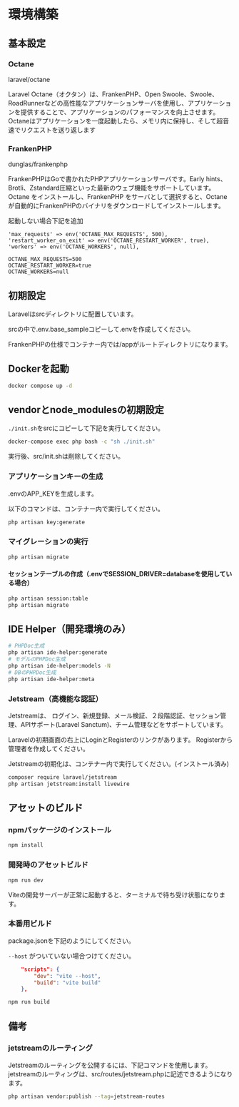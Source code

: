 # 環境構築

## 基本設定

### Octane

laravel/octane

Laravel Octane（オクタン）は、FrankenPHP、Open Swoole、Swoole、RoadRunnerなどの高性能なアプリケーションサーバを使用し、アプリケーションを提供することで、アプリケーションのパフォーマンスを向上させます。Octaneはアプリケーションを一度起動したら、メモリ内に保持し、そして超音速でリクエストを送り返します

### FrankenPHP

dunglas/frankenphp

FrankenPHPはGoで書かれたPHPアプリケーションサーバです。Early hints、Brotli、Zstandard圧縮といった最新のウェブ機能をサポートしています。Octane をインストールし、FrankenPHP をサーバとして選択すると、Octaneが自動的にFrankenPHPのバイナリをダウンロードしてインストールします。

起動しない場合下記を追加

```octane.php
'max_requests' => env('OCTANE_MAX_REQUESTS', 500),
'restart_worker_on_exit' => env('OCTANE_RESTART_WORKER', true),
'workers' => env('OCTANE_WORKERS', null),
```

```.env
OCTANE_MAX_REQUESTS=500
OCTANE_RESTART_WORKER=true
OCTANE_WORKERS=null
```

## 初期設定

Laravelはsrcディレクトリに配置しています。

srcの中で.env.base_sampleコピーして.envを作成してください。

FrankenPHPの仕様でコンテナー内では/appがルートディレクトリになります。

## Dockerを起動

```sh
docker compose up -d
```

## vendorとnode_modulesの初期設定

`./init.sh`をsrcにコピーして下記を実行してください。

```sh
docker-compose exec php bash -c "sh ./init.sh"
```

実行後、src/init.shは削除してください。

### アプリケーションキーの生成

.envのAPP_KEYを生成します。

以下のコマンドは、コンテナー内で実行してください。

```sh
php artisan key:generate
```

### マイグレーションの実行

```sh
php artisan migrate
```


#### セッションテーブルの作成（.envでSESSION_DRIVER=databaseを使用している場合）

```sh
php artisan session:table
php artisan migrate
```

## IDE Helper（開発環境のみ）

```sh
# PHPDoc生成
php artisan ide-helper:generate
# モデルのPHPDoc生成
php artisan ide-helper:models -N
# DBのPHPDoc生成
php artisan ide-helper:meta
```

### Jetstream（高機能な認証）

Jetstreamは、 ログイン、新規登録、メール検証、２段階認証、セッション管理、APIサポート(Laravel Sanctum)、チーム管理などをサポートしています。

Laravelの初期画面の右上にLoginとRegisterのリンクがあります。
Registerから管理者を作成してください。

Jetstreamの初期化は、コンテナー内で実行してください。(インストール済み)

```sh
composer require laravel/jetstream
php artisan jetstream:install livewire
```

## アセットのビルド

### npmパッケージのインストール

```sh
npm install
```

### 開発時のアセットビルド

```sh
npm run dev
```

Viteの開発サーバーが正常に起動すると、ターミナルで待ち受け状態になります。


### 本番用ビルド

package.jsonを下記のようにしてください。

`--host` がついていない場合つけてください。

```json
    "scripts": {
        "dev": "vite --host",
        "build": "vite build"
    },
```

```sh
npm run build
```

## 備考


### jetstreamのルーティング


Jetstreamのルーティングを公開するには、下記コマンドを使用します。
jetstreamのルーティングは、src/routes/jetstream.phpに記述できるようになります。

```sh
php artisan vendor:publish --tag=jetstream-routes
```
